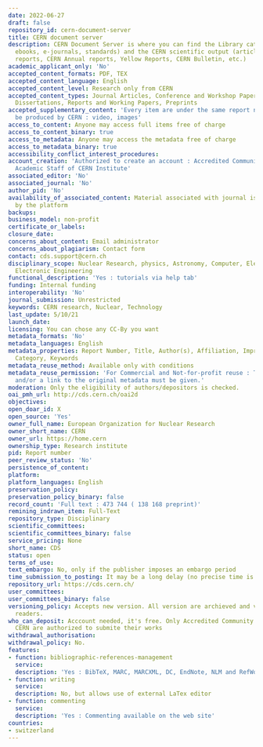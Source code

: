 ```yaml
---
date: 2022-06-27
draft: false
repository_id: cern-document-server
title: CERN document server
description: CERN Document Server is where you can find the Library catalogue (books,
  ebooks, e-journals, standards) and the CERN scientific output (articles, preprints,
  reports, CERN Annual reports, Yellow Reports, CERN Bulletin, etc.)
academic_applicant_only: 'No'
accepted_content_formats: PDF, TEX
accepted_content_language: English
accepted_content_level: Research only from CERN
accepted_content_types: Journal Articles, Conference and Workshop Papers, Theses and
  Dissertations, Reports and Working Papers, Preprints
accepted_supplementary_content: 'Every item are under the same report number and must
  be produced by CERN : video, images'
access_to_content: Anyone may access full items free of charge
access_to_content_binary: true
access_to_metadata: Anyone may access the metadata free of charge
access_to_metadata_binary: true
accessibility_conflict_interest_procedures:
account_creation: 'Authorized to create an account : Accredited Community Members,
  Academic Staff of CERN Institute'
associated_editor: 'No'
associated_journal: 'No'
author_pid: 'No'
availability_of_associated_content: Material associated with journal is hosted also
  by the platform
backups:
business_model: non-profit
certificate_or_labels:
closure_date:
concerns_about_content: Email administrator
concerns_about_plagiarism: Contact form
contact: cds.support@cern.ch
disciplinary_scope: Nuclear Research, physics, Astronomy, Computer, Electrical and
  Electronic Engineering
functional_description: 'Yes : tutorials via help tab'
funding: Internal funding
interoperability: 'No'
journal_submission: Unrestricted
keywords: CERN research, Nuclear, Technology
last_update: 5/10/21
launch_date:
licensing: You can chose any CC-By you want
metadata_formats: 'No'
metadata_languages: English
metadata_properties: Report Number, Title, Author(s), Affiliation, Imprint, Subject
  Category, Keywords
metadata_reuse_method: Available only with conditions
metadata_reuse_permission: 'For Commercial and Not-for-profit reuse : The OAI Identifier
  and/or a link to the original metadata must be given.'
moderation: Only the eligibility of authors/depositors is checked.
oai_pmh_url: http://cds.cern.ch/oai2d
objectives:
open_doar_id: X
open_source: 'Yes'
owner_full_name: European Organization for Nuclear Research
owner_short_name: CERN
owner_url: https://home.cern
ownership_type: Research institute
pid: Report number
peer_review_status: 'No'
persistence_of_content:
platform:
platform_languages: English
preservation_policy:
preservation_policy_binary: false
record_count: 'Full text : 473 744 ( 138 168 preprint)'
remining_indrawn_item: Full-Text
repository_type: Disciplinary
scientific_committees:
scientific_committees_binary: false
service_pricing: None
short_name: CDS
status: open
terms_of_use:
text_embargo: No, only if the publisher imposes an embargo period
time_submission_to_posting: It may be a long delay (no precise time is written)
repository_url: https://cds.cern.ch/
user_committees:
user_committees_binary: false
versioning_policy: Accepts new version. All version are archieved and visible for
  readers.
who_can_deposit: Acccount needed, it's free. Only Accredited Community Members of
  CERN are authorized to submite their works
withdrawal_authorisation:
withdrawal_policy: No.
features:
- function: bibliographic-references-management
  service:
  description: 'Yes : BibTeX, MARC, MARCXML, DC, EndNote, NLM and RefWorks'
- function: writing
  service:
  description: No, but allows use of external LaTex editor
- function: commenting
  service:
  description: 'Yes : Commenting available on the web site'
countries:
- switzerland
---
```



